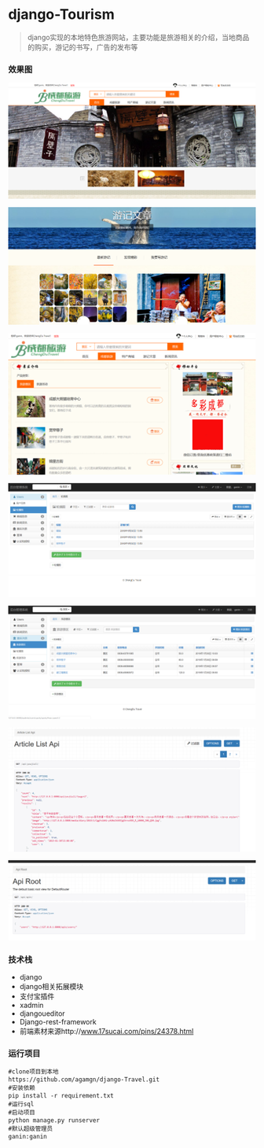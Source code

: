 # django-Tourism
> django实现的本地特色旅游网站，主要功能是旅游相关的介绍，当地商品的购买，游记的书写，广告的发布等

### 效果图

![](https://github.com/agamgn/django-Travel/blob/master/showimg/home.png)

![](https://github.com/agamgn/django-Travel/blob/master/showimg/home1.png)

![](https://github.com/agamgn/django-Travel/blob/master/showimg/home2.png)

![](https://github.com/agamgn/django-Travel/blob/master/showimg/admin1.png)

![](https://github.com/agamgn/django-Travel/blob/master/showimg/admin2.png)

![](https://github.com/agamgn/django-Travel/blob/master/showimg/api1.png)

![](https://github.com/agamgn/django-Travel/blob/master/showimg/api2.png)


### 技术栈

- django
- django相关拓展模块
- 支付宝插件
- xadmin
- djangoueditor
- Django-rest-framework
- 前端素材来源http://www.17sucai.com/pins/24378.html 

### 运行项目

```
#clone项目到本地
https://github.com/agamgn/django-Travel.git
#安装依赖
pip install -r requirement.txt
#运行sql
#启动项目
python manage.py runserver
#默认超级管理员
ganin:ganin
```

